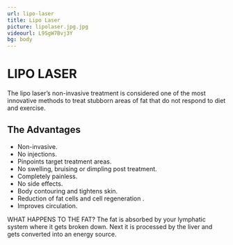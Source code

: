 ```yaml
---
url: lipo-laser
title: Lipo Laser
picture: lipolaser.jpg.jpg
videourl: L9SgW7Bvj3Y
bg: body
---
```


# LIPO LASER
The lipo laser’s non-invasive treatment is considered one of the most innovative methods to treat stubborn areas of fat that do not respond to diet and exercise.

## The Advantages
- Non-invasive.
- No injections.
- Pinpoints target treatment areas.
- No swelling, bruising or dimpling post treatment.
- Completely painless.
- No side effects.
- Body contouring and tightens skin.
- Reduction of fat cells and cell regeneration .
- Improves circulation.

WHAT HAPPENS TO THE FAT?
The fat is absorbed by your lymphatic system where it gets broken down. Next it is processed by the liver and gets converted into an energy source.
